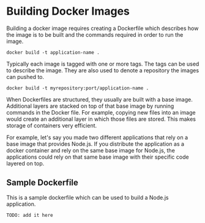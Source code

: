 # Building Docker Images

Building a docker image requires creating a Dockerfile which describes how the image is to be built and the commands required in order to run the image.

```
docker build -t application-name .
```

Typically each image is tagged with one or more tags.  The tags can be used to describe the image.  They are also used to denote a repository the images can pushed to.

```
docker build -t myrepository:port/application-name .
```

When Dockerfiles are structured, they usually are built with a base image.  Additional layers are stacked on top of that base image by running commands in the Docker file.  For example, copying new files into an image would create an additional layer in which those files are stored. This makes storage of containers very efficient.  

For example, let's say you made two different applications that rely on a base image that provides Node.js.  If you distribute the application as a docker container and rely on the same base image for Node.js, the applications could rely on that same base image with their specific code layered on top.

## Sample Dockerfile

This is a sample dockerfile which can be used to build a Node.js application.

```Dockerfile
TODO: add it here
```
